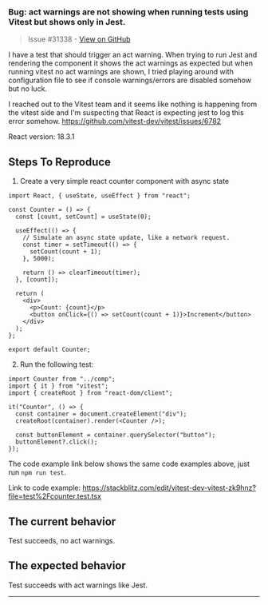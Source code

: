 ### Bug: act warnings are not showing when running tests using Vitest but shows only in Jest. 

> Issue #31338 - [View on GitHub](https://github.com/facebook/react/issues/31338)

I have a test that should trigger an act warning. When trying to run Jest and rendering the component it shows the act warnings as expected but when running vitest no act warnings are shown, I tried playing around with configuration file to see if console warnings/errors are disabled somehow but no luck.

I reached out to the Vitest team and it seems like nothing is happening from the vitest side and I'm suspecting that React is expecting jest to log this error somehow. https://github.com/vitest-dev/vitest/issues/6782


React version: 18.3.1

## Steps To Reproduce

1. Create a very simple react counter component with async state 
```
import React, { useState, useEffect } from "react";

const Counter = () => {
  const [count, setCount] = useState(0);

  useEffect(() => {
    // Simulate an async state update, like a network request.
    const timer = setTimeout(() => {
      setCount(count + 1);
    }, 5000);

    return () => clearTimeout(timer);
  }, [count]);

  return (
    <div>
      <p>Count: {count}</p>
      <button onClick={() => setCount(count + 1)}>Increment</button>
    </div>
  );
};

export default Counter;
```
2. Run the following test:
```
import Counter from "../comp";
import { it } from "vitest";
import { createRoot } from "react-dom/client";

it("Counter", () => {
  const container = document.createElement("div");
  createRoot(container).render(<Counter />);

  const buttonElement = container.querySelector("button"); 
  buttonElement?.click();
});
```


The code example link below shows the same code examples above, just run `npm run test`.

Link to code example: https://stackblitz.com/edit/vitest-dev-vitest-zk9hnz?file=test%2Fcounter.test.tsx



## The current behavior
Test succeeds, no act warnings.

## The expected behavior
Test succeeds with act warnings like Jest.


---

